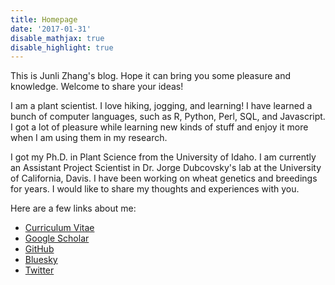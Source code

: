```yaml
---
title: Homepage
date: '2017-01-31'
disable_mathjax: true
disable_highlight: true
---
```


This is Junli Zhang's blog. Hope it can bring you some pleasure and knowledge. Welcome to share your ideas!

I am a plant scientist. I love hiking, jogging, and learning! I have learned a bunch of computer languages, such as R, Python, Perl, SQL, and Javascript. I got a lot of pleasure while learning new kinds of stuff and enjoy it more when I am using them in my research.

I got my Ph.D. in Plant Science from the University of Idaho. I am currently an Assistant Project Scientist in Dr. Jorge Dubcovsky's lab at the University of California, Davis. I have been working on wheat genetics and breedings for years. I would like to share my thoughts and experiences with you.

Here are a few links about me:

- [Curriculum Vitae](/files/junli-cv.html)
- [Google Scholar](https://scholar.google.com/citations?user=0ZZ8xGYAAAAJ&hl=en)
- [GitHub](https://github.com/pinbo)
- [Bluesky](https://bsky.app/profile/junlizhang.bsky.social)
- [Twitter](https://twitter.com/aswillow)
